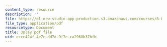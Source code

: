 ```yaml
---
content_type: resource
description: ''
file: https://ol-ocw-studio-app-production.s3.amazonaws.com/courses/8-04-quantum-physics-i-spring-2016/eccc424f4e7cdd7d9f7eca2968b37bfb_J2ltXyByPJA.pdf
file_type: application/pdf
resourcetype: Document
title: 3play pdf file
uid: eccc424f-4e7c-dd7d-9f7e-ca2968b37bfb
---
```

